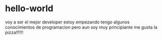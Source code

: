 # hello-world
voy a ser el mejor developer
estoy empezando 
tengo algunos conocimientos de programacion pero aun soy muy principiante 
me gusta la pizza!!!!!!
